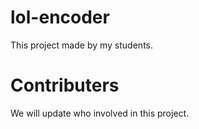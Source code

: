 # lol-encoder
This project made by my students. 

# Contributers
We will update who involved in this project.
